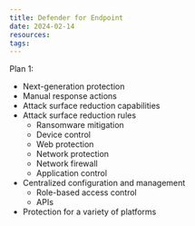 ```yaml
---
title: Defender for Endpoint
date: 2024-02-14
resources: 
tags:
---
```

Plan 1:

- Next-generation protection
- Manual response actions
- Attack surface reduction capabilities
- Attack surface reduction rules
	- Ransomware mitigation
	- Device control
	- Web protection
	- Network protection
	- Network firewall
	- Application control
- Centralized configuration and management
	- Role-based access control
	- APIs
- Protection for a variety of platforms